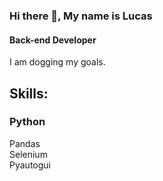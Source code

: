 ### Hi there 👋, My name is Lucas
#### Back-end Developer

I am dogging my goals.

## Skills: ###

### Python ###
Pandas<br>
Selenium<br>
Pyautogui<br>
